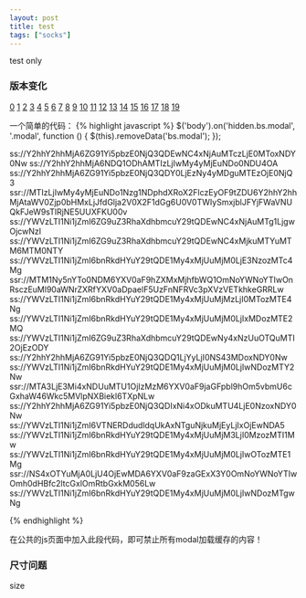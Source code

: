 ```yaml
---
layout: post
title: test
tags: ["socks"]
---
```

   test only

### 版本变化
[0](ss://Y2hhY2hhMjA6ZG91Yi5pbzE0NjQ3QDEwNC4xNjAuMTczLjE0MToxNDY0Nw)
[1](ss://Y2hhY2hhMjA6NDQ1ODhAMTIzLjIwMy4yMjEuNDo0NDU4OA)
[2](ss://Y2hhY2hhMjA6ZG91Yi5pbzE0NjQ3QDY0LjEzNy4yMDguMTEzOjE0NjQ3)
[3](ssr://MTIzLjIwMy4yMjEuNDo1Nzg1NDphdXRoX2FlczEyOF9tZDU6Y2hhY2hhMjAtaWV0Zjp0bHMxLjJfdGlja2V0X2F1dGg6U0V0TWIySmxjblJFYjFWaVNUQkFJeW9sTlRjNE5UUXFKU00v)
[4](ss://YWVzLTI1Ni1jZmI6ZG9uZ3RhaXdhbmcuY29tQDEwNC4xNjAuMTg1LjgwOjcwNzI)
[5](ss://YWVzLTI1Ni1jZmI6ZG9uZ3RhaXdhbmcuY29tQDEwNC4xMjkuMTYuMTM6MTM0NTY)
[6](ss://YWVzLTI1Ni1jZmI6bnRkdHYuY29tQDE1My4xMjUuMjM0LjE3NzozMTc4Mg)
[7](ssr://MTM1Ny5nYTo0NDM6YXV0aF9hZXMxMjhfbWQ1OmNoYWNoYTIwOnRsczEuMl90aWNrZXRfYXV0aDpaelF5UzFnNFRVc3pXVzVETkhkeGRRLw)
[8](ss://YWVzLTI1Ni1jZmI6bnRkdHYuY29tQDE1My4xMjUuMjMzLjI0MTozMTE4Ng)
[9](ss://YWVzLTI1Ni1jZmI6bnRkdHYuY29tQDE1My4xMjUuMjM0LjIxMDozMTE2MQ)
[10](ss://YWVzLTI1Ni1jZmI6ZG9uZ3RhaXdhbmcuY29tQDEwNy4xNzUuOTQuMTI2OjEzODY)
[11](ss://Y2hhY2hhMjA6ZG91Yi5pbzE0NjQ3QDQ1LjYyLjI0NS43MDoxNDY0Nw)
[12](ss://YWVzLTI1Ni1jZmI6bnRkdHYuY29tQDE1My4xMjUuMjM0LjIwNDozMTY2Nw)
[13](ssr://MTA3LjE3Mi4xNDUuMTU1OjIzMzM6YXV0aF9jaGFpbl9hOm5vbmU6cGxhaW46Wkc5MVlpNXBiekl6TXpNLw)
[14](ss://Y2hhY2hhMjA6ZG91Yi5pbzE0NjQ3QDIxNi4xODkuMTU4LjE0NzoxNDY0Nw)
[15](ss://YWVzLTI1Ni1jZmI6VTNERDdudldqUkAxNTguNjkuMjEyLjIxOjEwNDA5)
[16](ss://YWVzLTI1Ni1jZmI6bnRkdHYuY29tQDE1My4xMjUuMjM3LjI0MzozMTI1Mw)
[17](ss://YWVzLTI1Ni1jZmI6bnRkdHYuY29tQDE1My4xMjUuMjM0LjIwOTozMTE1Mg)
[18](ssr://NS4xOTYuMjA0LjU4OjEwMDA6YXV0aF9zaGExX3Y0OmNoYWNoYTIwOmh0dHBfc2ltcGxlOmRtbGxkM056Lw)
[19](ss://YWVzLTI1Ni1jZmI6bnRkdHYuY29tQDE1My4xMjUuMjM0LjIwNDozMTgwNg)

一个简单的代码：
{% highlight javascript %}
$('body').on('hidden.bs.modal', '.modal', function () {
    $(this).removeData('bs.modal');
});
 
ss://Y2hhY2hhMjA6ZG91Yi5pbzE0NjQ3QDEwNC4xNjAuMTczLjE0MToxNDY0Nw
ss://Y2hhY2hhMjA6NDQ1ODhAMTIzLjIwMy4yMjEuNDo0NDU4OA
ss://Y2hhY2hhMjA6ZG91Yi5pbzE0NjQ3QDY0LjEzNy4yMDguMTEzOjE0NjQ3
ssr://MTIzLjIwMy4yMjEuNDo1Nzg1NDphdXRoX2FlczEyOF9tZDU6Y2hhY2hhMjAtaWV0Zjp0bHMxLjJfdGlja2V0X2F1dGg6U0V0TWIySmxjblJFYjFWaVNUQkFJeW9sTlRjNE5UUXFKU00v
ss://YWVzLTI1Ni1jZmI6ZG9uZ3RhaXdhbmcuY29tQDEwNC4xNjAuMTg1LjgwOjcwNzI
ss://YWVzLTI1Ni1jZmI6ZG9uZ3RhaXdhbmcuY29tQDEwNC4xMjkuMTYuMTM6MTM0NTY
ss://YWVzLTI1Ni1jZmI6bnRkdHYuY29tQDE1My4xMjUuMjM0LjE3NzozMTc4Mg
ssr://MTM1Ny5nYTo0NDM6YXV0aF9hZXMxMjhfbWQ1OmNoYWNoYTIwOnRsczEuMl90aWNrZXRfYXV0aDpaelF5UzFnNFRVc3pXVzVETkhkeGRRLw
ss://YWVzLTI1Ni1jZmI6bnRkdHYuY29tQDE1My4xMjUuMjMzLjI0MTozMTE4Ng
ss://YWVzLTI1Ni1jZmI6bnRkdHYuY29tQDE1My4xMjUuMjM0LjIxMDozMTE2MQ
ss://YWVzLTI1Ni1jZmI6ZG9uZ3RhaXdhbmcuY29tQDEwNy4xNzUuOTQuMTI2OjEzODY
ss://Y2hhY2hhMjA6ZG91Yi5pbzE0NjQ3QDQ1LjYyLjI0NS43MDoxNDY0Nw
ss://YWVzLTI1Ni1jZmI6bnRkdHYuY29tQDE1My4xMjUuMjM0LjIwNDozMTY2Nw
ssr://MTA3LjE3Mi4xNDUuMTU1OjIzMzM6YXV0aF9jaGFpbl9hOm5vbmU6cGxhaW46Wkc5MVlpNXBiekl6TXpNLw
ss://Y2hhY2hhMjA6ZG91Yi5pbzE0NjQ3QDIxNi4xODkuMTU4LjE0NzoxNDY0Nw
ss://YWVzLTI1Ni1jZmI6VTNERDdudldqUkAxNTguNjkuMjEyLjIxOjEwNDA5
ss://YWVzLTI1Ni1jZmI6bnRkdHYuY29tQDE1My4xMjUuMjM3LjI0MzozMTI1Mw
ss://YWVzLTI1Ni1jZmI6bnRkdHYuY29tQDE1My4xMjUuMjM0LjIwOTozMTE1Mg
ssr://NS4xOTYuMjA0LjU4OjEwMDA6YXV0aF9zaGExX3Y0OmNoYWNoYTIwOmh0dHBfc2ltcGxlOmRtbGxkM056Lw
ss://YWVzLTI1Ni1jZmI6bnRkdHYuY29tQDE1My4xMjUuMjM0LjIwNDozMTgwNg
 
{% endhighlight %}

在公共的js页面中加入此段代码，即可禁止所有modal加载缓存的内容！

### 尺寸问题

size

